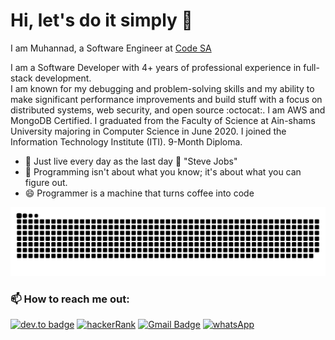 # Hi, let's do it simply 👋

I am Muhannad, a Software Engineer at [Code SA](https://code-sa.ai/)


I am a Software Developer with 4+ years of professional experience in full-stack development. <br/>
I am known for my debugging and problem-solving skills and my ability to make significant performance improvements and build stuff with a focus on distributed systems, web security, and open source :octocat:. I am AWS and MongoDB Certified. I graduated from the Faculty of Science at Ain-shams University majoring in Computer Science in June 2020. I joined the Information Technology Institute (ITI). 9-Month Diploma. <br/>

- 🌟 Just live every day as the last day 🙋 "Steve Jobs"
- 🤔 Programming isn't about what you know; it's about what you can figure out.
- 😄 Programmer is a machine that turns coffee into code

![snake gif](https://raw.githubusercontent.com/platane/snk/output/github-contribution-grid-snake.svg)

### 📫 How to reach me out: 
<!-- [<img align="left" alt="LinkedIn" src="https://img.shields.io/badge/-muhannad-02569B?style=flat&logo=linkedin" />](https://www.linkedin.com/in/muhannad-ibrahim) -->

<!-- [<img align="left" alt="LinkedIn" width="22px" src="https://cdn.jsdelivr.net/npm/simple-icons@3.13.0/icons/stackoverflow.svg" />](https://stackoverflow.com/users/17817280/muhannad-ibrahim) -->

<!-- [<img align="left" alt="LinkedIn" src="https://img.shields.io/badge/-HackerRank-02569B?style=flat&color=brightgreen&logo=hackerRank" />](https://www.hackerrank.com/eng_muhannad) -->

<!-- [<img align="left" alt="LinkedIn" src="https://img.shields.io/badge/-gmail-c14438?style=flat&logo=gmail" />](https://mail.google.com/mail/u/0/?to=muhannad.ibrahim2311@gmail.com&fs=1&tf=cm) -->

[![dev.to badge](https://img.shields.io/badge/LinkedIn-0177B5?style=flat&logo=linkedin)](https://www.linkedin.com/in/muhannad-ibrahim)
[![hackerRank](https://img.shields.io/badge/HackerRank-13273f?style=flat&logo=hackerRank)](https://www.hackerrank.com/eng_muhannad)
[![Gmail Badge](https://img.shields.io/badge/Gmail-c14438?style=flat-square&logo=Gmail&logoColor=white)](https://mail.google.com/mail/u/0/?to=muhannad.ibrahim2311@gmail.com&fs=1&tf=cm)
[![whatsApp](https://img.shields.io/badge/WhatsApp-389111?style=flat&logo=whatsapp&logoColor=white)](https://www.hackerrank.com/eng_muhannad)

<!-- mailto:muhannad.ibrahim2311@gmail.com -->
